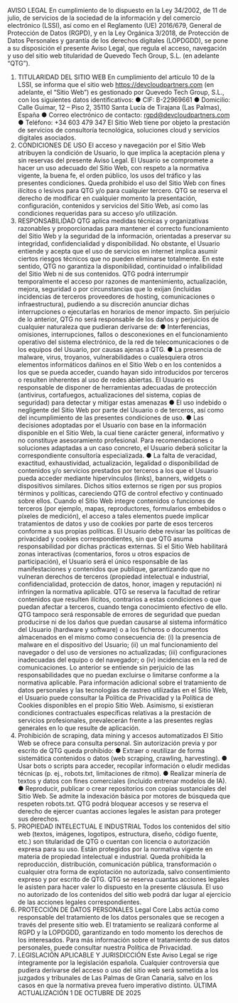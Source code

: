 AVISO LEGAL
En cumplimiento de lo dispuesto en la Ley 34/2002, de 11 de julio, de servicios de la sociedad
de la información y del comercio electrónico (LSSI), así como en el Reglamento (UE)
2016/679, General de Protección de Datos (RGPD), y en la Ley Orgánica 3/2018, de Protección
de Datos Personales y garantía de los derechos digitales (LOPDGDD), se pone a su disposición
el presente Aviso Legal, que regula el acceso, navegación y uso del sitio web titularidad de
Quevedo Tech Group, S.L. (en adelante “QTG”).
1. TITULARIDAD DEL SITIO WEB
En cumplimiento del artículo 10 de la LSSI, se informa que el sitio web
https://devcloudpartners.com (en adelante, el “Sitio Web”) es gestionado por Quevedo Tech
Group, S.L., con los siguientes datos identificativos:
● CIF: B-22969661
● Domicilio: Calle Guimar, 12 – Piso 2, 35110 Santa Lucía de Tirajana (Las Palmas),
España
● Correo electrónico de contacto: rgpd@devcloudpartners.com
● Teléfono: +34 603 479 347
El Sitio Web tiene por objeto la prestación de servicios de consultoría tecnológica, soluciones
cloud y servicios digitales asociados.
2. CONDICIONES DE USO
El acceso y navegación por el Sitio Web atribuyen la condición de Usuario, lo que implica la
aceptación plena y sin reservas del presente Aviso Legal.
El Usuario se compromete a hacer un uso adecuado del Sitio Web, con respeto a la normativa
vigente, la buena fe, el orden público, los usos del tráfico y las presentes condiciones. Queda
prohibido el uso del Sitio Web con fines ilícitos o lesivos para QTG y/o para cualquier tercero.
QTG se reserva el derecho de modificar en cualquier momento la presentación, configuración,
contenidos y servicios del Sitio Web, así como las condiciones requeridas para su acceso y/o
utilización.
3. RESPONSABILIDAD
QTG aplica medidas técnicas y organizativas razonables y proporcionadas para mantener el
correcto funcionamiento del Sitio Web y la seguridad de la información, orientadas a preservar
su integridad, confidencialidad y disponibilidad. No obstante, el Usuario entiende y acepta que
el uso de servicios en internet implica asumir ciertos riesgos técnicos que no pueden eliminarse
totalmente.
En este sentido, QTG no garantiza la disponibilidad, continuidad o infalibilidad del Sitio Web ni
de sus contenidos. QTG podrá interrumpir temporalmente el acceso por razones de
mantenimiento, actualización, mejora, seguridad o por circunstancias que lo exijan (incluidas
incidencias de terceros proveedores de hosting, comunicaciones o infraestructura), pudiendo a
su discreción anunciar dichas interrupciones o ejecutarlas en horarios de menor impacto.
Sin perjuicio de lo anterior, QTG no será responsable de los daños y perjuicios de cualquier
naturaleza que pudieran derivarse de:
● Interferencias, omisiones, interrupciones, fallos o desconexiones en el funcionamiento
operativo del sistema electrónico, de la red de telecomunicaciones o de los equipos del
Usuario, por causas ajenas a QTG.
● La presencia de malware, virus, troyanos, vulnerabilidades o cualesquiera otros
elementos informáticos dañinos en el Sitio Web o en los contenidos a los que se pueda
acceder, cuando hayan sido introducidos por terceros o resulten inherentes al uso de
redes abiertas. El Usuario es responsable de disponer de herramientas adecuadas de
protección (antivirus, cortafuegos, actualizaciones del sistema, copias de seguridad)
para detectar y mitigar estas amenazas
● El uso indebido o negligente del Sitio Web por parte del Usuario o de terceros, así como
del incumplimiento de las presentes condiciones de uso.
● Las decisiones adoptadas por el Usuario con base en la información disponible en el
Sitio Web, la cual tiene carácter general, informativo y no constituye asesoramiento
profesional. Para recomendaciones o soluciones adaptadas a un caso concreto, el
Usuario deberá solicitar la correspondiente consultoría especializada.
● La falta de veracidad, exactitud, exhaustividad, actualización, legalidad o disponibilidad
de contenidos y/o servicios prestados por terceros a los que el Usuario pueda acceder
mediante hipervínculos (links), banners, widgets o dispositivos similares. Dichos sitios
externos se rigen por sus propios términos y políticas, careciendo QTG de control
efectivo y continuado sobre ellos.
Cuando el Sitio Web integre contenidos o funciones de terceros (por ejemplo, mapas,
reproductores, formularios embebidos o píxeles de medición), el acceso a tales elementos puede
implicar tratamientos de datos y uso de cookies por parte de esos terceros conforme a sus
propias políticas. El Usuario debe revisar las políticas de privacidad y cookies correspondientes,
sin que QTG asuma responsabilidad por dichas prácticas externas.
Si el Sitio Web habilitará zonas interactivas (comentarios, foros u otros espacios de
participación), el Usuario será el único responsable de las manifestaciones y contenidos que
publique, garantizando que no vulneran derechos de terceros (propiedad intelectual e industrial,
confidencialidad, protección de datos, honor, imagen y reputación) ni infringen la normativa
aplicable. QTG se reserva la facultad de retirar contenidos que resulten ilícitos, contrarios a
estas condiciones o que puedan afectar a terceros, cuando tenga conocimiento efectivo de ello.
QTG tampoco será responsable de errores de seguridad que puedan producirse ni de los daños
que puedan causarse al sistema informático del Usuario (hardware y software) o a los ficheros o
documentos almacenados en el mismo como consecuencia de: (i) la presencia de malware en el
dispositivo del Usuario; (ii) un mal funcionamiento del navegador o del uso de versiones no
actualizadas; (iii) configuraciones inadecuadas del equipo o del navegador; o (iv) incidencias en
la red de comunicaciones.
Lo anterior se entiende sin perjuicio de las responsabilidades que no puedan excluirse o
limitarse conforme a la normativa aplicable. Para información adicional sobre el tratamiento de
datos personales y las tecnologías de rastreo utilizadas en el Sitio Web, el Usuario puede
consultar la Política de Privacidad y la Política de Cookies disponibles en el propio Sitio Web.
Asimismo, si existieran condiciones contractuales específicas relativas a la prestación de
servicios profesionales, prevalecerán frente a las presentes reglas generales en lo que resulte de
aplicación.
4. Prohibición de scraping, data mining y accesos automatizados
El Sitio Web se ofrece para consulta personal. Sin autorización previa y por escrito de QTG
queda prohibido:
● Extraer o reutilizar de forma sistemática contenidos o datos (web scraping, crawling,
harvesting).
● Usar bots o scripts para acceder, recopilar información o eludir medidas técnicas (p.
ej., robots.txt, limitaciones de ritmo).
● Realizar minería de textos y datos con fines comerciales (incluido entrenar modelos
de IA).
● Reproducir, publicar o crear repositorios con copias sustanciales del Sitio Web.
Se admite la indexación básica por motores de búsqueda que respeten robots.txt.
QTG podrá bloquear accesos y se reserva el derecho de ejercer cuantas acciones legales le
asistan para proteger sus derechos.
5. PROPIEDAD INTELECTUAL E INDUSTRIAL
Todos los contenidos del sitio web (textos, imágenes, logotipos, estructura, diseño, código
fuente, etc.) son titularidad de QTG o cuentan con licencia o autorización expresa para su uso.
Están protegidos por la normativa vigente en materia de propiedad intelectual e industrial.
Queda prohibida la reproducción, distribución, comunicación pública, transformación o
cualquier otra forma de explotación no autorizada, salvo consentimiento expreso y por escrito
de QTG. QTG se reserva cuantas acciones legales le asisten para hacer valer lo dispuesto en la
presente cláusula.
El uso no autorizado de los contenidos del sitio web podrá dar lugar al ejercicio de las
acciones legales correspondientes.
6. PROTECCIÓN DE DATOS PERSONALES
Legal Core Labs actúa como responsable del tratamiento de los datos personales que se recogen
a través del presente sitio web. El tratamiento se realizará conforme al RGPD y la LOPDGDD,
garantizando en todo momento los derechos de los interesados.
Para más información sobre el tratamiento de sus datos personales, puede consultar nuestra
Política de Privacidad.
7. LEGISLACIÓN APLICABLE Y JURISDICCIÓN
Este Aviso Legal se rige íntegramente por la legislación española. Cualquier controversia que
pudiera derivarse del acceso o uso del sitio web será sometida a los juzgados y tribunales de Las
Palmas de Gran Canaria, salvo en los casos en que la normativa prevea fuero imperativo
distinto.
ÚLTIMA ACTUALIZACIÓN 1 DE OCTUBRE DE 2025